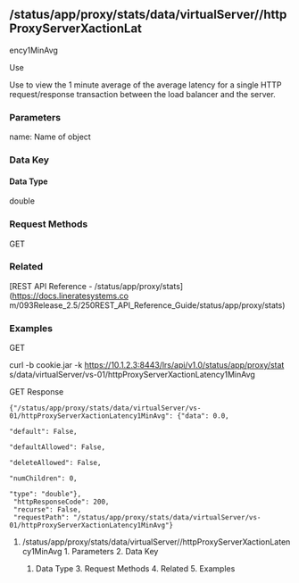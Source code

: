 ## /status/app/proxy/stats/data/virtualServer/<name>/httpProxyServerXactionLat
ency1MinAvg

Use

Use to view the 1 minute average of the average latency for a single HTTP
request/response transaction between the load balancer and the server.

### Parameters

name: Name of object

### Data Key

#### Data Type

double

### Request Methods

GET

### Related

[REST API Reference - /status/app/proxy/stats](https://docs.lineratesystems.co
m/093Release_2.5/250REST_API_Reference_Guide/status/app/proxy/stats)

### Examples

GET

curl -b cookie.jar -k https://10.1.2.3:8443/lrs/api/v1.0/status/app/proxy/stat
s/data/virtualServer/vs-01/httpProxyServerXactionLatency1MinAvg

GET Response

    
    {"/status/app/proxy/stats/data/virtualServer/vs-01/httpProxyServerXactionLatency1MinAvg": {"data": 0.0,
                                                                                             "default": False,
                                                                                             "defaultAllowed": False,
                                                                                             "deleteAllowed": False,
                                                                                             "numChildren": 0,
                                                                                             "type": "double"},
     "httpResponseCode": 200,
     "recurse": False,
     "requestPath": "/status/app/proxy/stats/data/virtualServer/vs-01/httpProxyServerXactionLatency1MinAvg"}
    

  1. /status/app/proxy/stats/data/virtualServer/<name>/httpProxyServerXactionLatency1MinAvg
    1. Parameters
    2. Data Key
      1. Data Type
    3. Request Methods
    4. Related
    5. Examples

